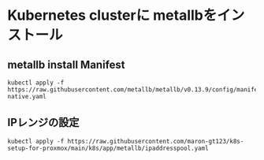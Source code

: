 # Kubernetes clusterに metallbをインストール

## metallb install Manifest

    kubectl apply -f https://raw.githubusercontent.com/metallb/metallb/v0.13.9/config/manifests/metallb-native.yaml

## IPレンジの設定

    kubectl apply -f https://raw.githubusercontent.com/maron-gt123/k8s-setup-for-proxmox/main/k8s/app/metallb/ipaddresspool.yaml
